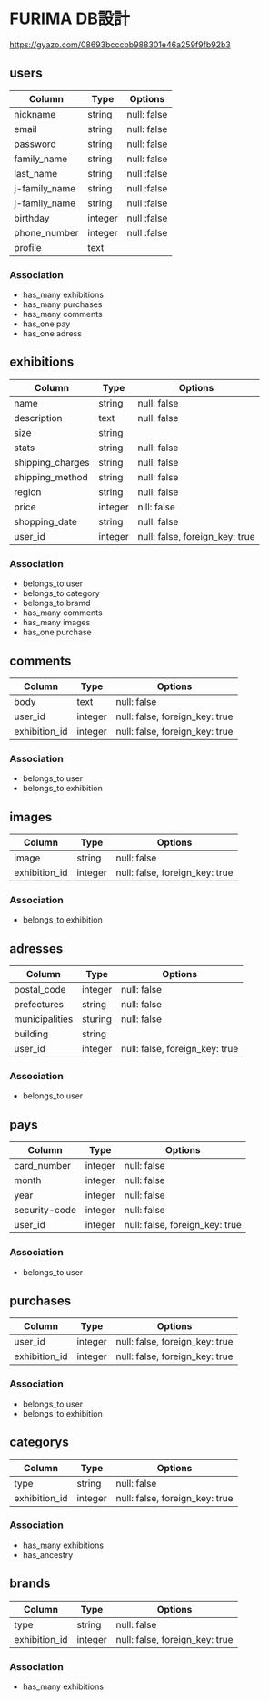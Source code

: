 # FURIMA DB設計
https://gyazo.com/08693bcccbb988301e46a259f9fb92b3

## users
|Column|Type|Options|
|------|----|-------|
|nickname|string|null: false|
|email|string|null: false|
|password|string|null: false|
|family_name|string|null: false|
|last_name|string|null :false|
|j-family_name|string|null :false|
|j-family_name|string|null :false|
|birthday|integer|null :false|
|phone_number|integer|null :false|
|profile|text||

### Association
- has_many exhibitions
- has_many purchases
- has_many comments
- has_one pay
- has_one adress

## exhibitions
|Column|Type|Options|
|------|----|-------|
|name|string|null: false|
|description|text|null: false|
|size|string||
|stats|string|null: false|
|shipping_charges|string|null: false|
|shipping_method|string|null: false|
|region|string|null: false|
|price|integer|nill: false|
|shopping_date|string|null: false|
|user_id|integer|null: false, foreign_key: true|

### Association
- belongs_to user
- belongs_to category
- belongs_to bramd
- has_many comments
- has_many images
- has_one purchase

## comments
|Column|Type|Options|
|------|----|-------|
|body|text|null: false|
|user_id|integer|null: false, foreign_key: true|
|exhibition_id|integer|null: false, foreign_key: true|

### Association
- belongs_to user
- belongs_to exhibition

## images
|Column|Type|Options|
|------|----|-------|
|image|string|null: false|
|exhibition_id|integer|null: false, foreign_key: true|

### Association
- belongs_to exhibition

## adresses
|Column|Type|Options|
|------|----|-------|
|postal_code|integer|null: false|
|prefectures|string|null: false|
|municipalities|sturing|null: false|
|building|string||
|user_id|integer|null: false, foreign_key: true|

### Association
- belongs_to user

## pays
|Column|Type|Options|
|------|----|-------|
|card_number|integer|null: false|
|month|integer|null: false|
|year|integer|null: false|
|security-code|integer|null: false|
|user_id|integer|null: false, foreign_key: true|

### Association
- belongs_to user

## purchases
|Column|Type|Options|
|------|----|-------|
|user_id|integer|null: false, foreign_key: true|
|exhibition_id|integer|null: false, foreign_key: true|

### Association
- belongs_to user
- belongs_to exhibition

## categorys
|Column|Type|Options|
|------|----|-------|
|type|string|null: false|
|exhibition_id|integer|null: false, foreign_key: true|

### Association
- has_many exhibitions
- has_ancestry

## brands
|Column|Type|Options|
|------|----|-------|
|type|string|null: false|
|exhibition_id|integer|null: false, foreign_key: true|

### Association
- has_many exhibitions